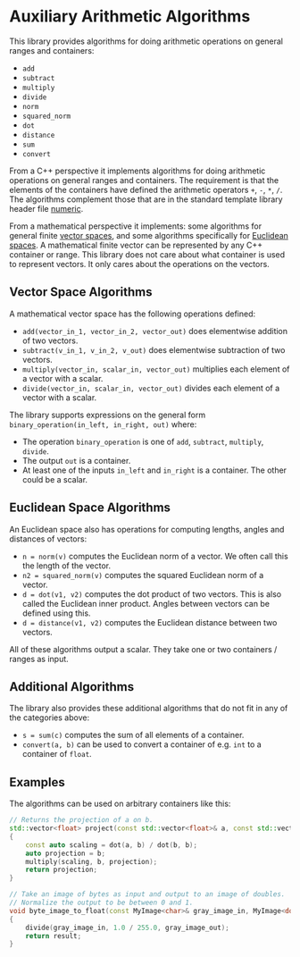 # Auxiliary Arithmetic Algorithms

This library provides algorithms for doing arithmetic operations on general ranges and containers:
* `add`
* `subtract`
* `multiply`
* `divide`
* `norm`
* `squared_norm`
* `dot`
* `distance`
* `sum`
* `convert`

From a C++ perspective it implements algorithms for doing arithmetic operations on general ranges and containers. The requirement is that the elements of the containers have defined the arithmetic operators `+`, `-`, `*`, `/`. The algorithms complement those that are in the standard template library header file [numeric](http://www.cplusplus.com/reference/numeric/).

From a mathematical perspective it implements: some algorithms for general finite [vector spaces](https://en.wikipedia.org/wiki/Vector_space), and some algorithms specifically for [Euclidean spaces](https://en.wikipedia.org/wiki/Euclidean_space). A mathematical finite vector can be represented by any C++ container or range. This library does not care about what container is used to represent vectors. It only cares about the operations on the vectors.


## Vector Space Algorithms

A mathematical vector space has the following operations defined:
* `add(vector_in_1, vector_in_2, vector_out)` does elementwise addition of two vectors.
* `subtract(v_in_1, v_in_2, v_out)` does elementwise subtraction of two vectors.
* `multiply(vector_in, scalar_in, vector_out)` multiplies each element of a vector with a scalar.
* `divide(vector_in, scalar_in, vector_out)` divides each element of a vector with a scalar.

The library supports expressions on the general form ``binary_operation(in_left, in_right, out)`` where:
* The operation `binary_operation` is one of `add`, `subtract`, `multiply`, `divide`.
* The output `out` is a container.
* At least one of the inputs `in_left` and `in_right` is a container. The other could be a scalar.


## Euclidean Space Algorithms

An Euclidean space also has operations for computing lengths, angles and distances of vectors:
* `n = norm(v)` computes the Euclidean norm of a vector. We often call this the length of the vector.
* `n2 = squared_norm(v)` computes the squared Euclidean norm of a vector.
* `d = dot(v1, v2)` computes the dot product of two vectors. This is also called the Euclidean inner product. Angles between vectors can be defined using this.
* `d = distance(v1, v2)` computes the Euclidean distance between two vectors.

All of these algorithms output a scalar. They take one or two containers / ranges as input.


## Additional Algorithms

The library also provides these additional algorithms that do not fit in any of the categories above:
* `s = sum(c)` computes the sum of all elements of a container.
* `convert(a, b)` can be used to convert a container of e.g. `int` to a container of `float`.


## Examples

The algorithms can be used on arbitrary containers like this:
```cpp
// Returns the projection of a on b.
std::vector<float> project(const std::vector<float>& a, const std::vector<float>& b)
{
	const auto scaling = dot(a, b) / dot(b, b);
	auto projection = b;
	multiply(scaling, b, projection);
	return projection;
}

// Take an image of bytes as input and output to an image of doubles.
// Normalize the output to be between 0 and 1.
void byte_image_to_float(const MyImage<char>& gray_image_in, MyImage<double>& gray_image_out)
{
	divide(gray_image_in, 1.0 / 255.0, gray_image_out);
	return result;
}
```